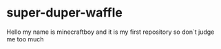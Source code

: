 # super-duper-waffle
Hello my name is minecraftboy and it is my first repository so don`t judge me too much

